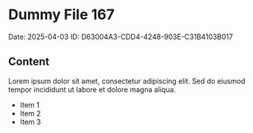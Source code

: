 # Dummy File 167

Date: 2025-04-03
ID: D63004A3-CDD4-4248-903E-C31B4103B017

## Content

Lorem ipsum dolor sit amet, consectetur adipiscing elit.
Sed do eiusmod tempor incididunt ut labore et dolore magna aliqua.

* Item 1
* Item 2
* Item 3

